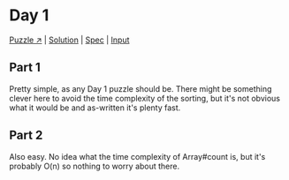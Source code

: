 # Day 1

[Puzzle ↗️](https://adventofcode.com/2024/day/1) |
[Solution](../lib/day1.rb) |
[Spec](../spec/day1_spec.rb) |
[Input](../input/day1.txt)

## Part 1

Pretty simple, as any Day 1 puzzle should be. There might be something clever here to avoid the time complexity of the
sorting, but it's not obvious what it would be and as-written it's plenty fast.

## Part 2

Also easy. No idea what the time complexity of Array#count is, but it's probably O(n) so nothing to worry about there.
